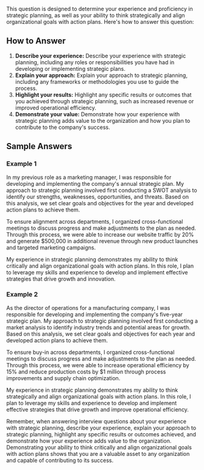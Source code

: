 
This question is designed to determine your experience and proficiency in strategic planning, as well as your ability to think strategically and align organizational goals with action plans. Here's how to answer this question:

How to Answer
-------------

1. **Describe your experience:** Describe your experience with strategic planning, including any roles or responsibilities you have had in developing or implementing strategic plans.
2. **Explain your approach:** Explain your approach to strategic planning, including any frameworks or methodologies you use to guide the process.
3. **Highlight your results:** Highlight any specific results or outcomes that you achieved through strategic planning, such as increased revenue or improved operational efficiency.
4. **Demonstrate your value:** Demonstrate how your experience with strategic planning adds value to the organization and how you plan to contribute to the company's success.

Sample Answers
--------------

### Example 1

In my previous role as a marketing manager, I was responsible for developing and implementing the company's annual strategic plan. My approach to strategic planning involved first conducting a SWOT analysis to identify our strengths, weaknesses, opportunities, and threats. Based on this analysis, we set clear goals and objectives for the year and developed action plans to achieve them.

To ensure alignment across departments, I organized cross-functional meetings to discuss progress and make adjustments to the plan as needed. Through this process, we were able to increase our website traffic by 20% and generate $500,000 in additional revenue through new product launches and targeted marketing campaigns.

My experience in strategic planning demonstrates my ability to think critically and align organizational goals with action plans. In this role, I plan to leverage my skills and experience to develop and implement effective strategies that drive growth and innovation.

### Example 2

As the director of operations for a manufacturing company, I was responsible for developing and implementing the company's five-year strategic plan. My approach to strategic planning involved first conducting a market analysis to identify industry trends and potential areas for growth. Based on this analysis, we set clear goals and objectives for each year and developed action plans to achieve them.

To ensure buy-in across departments, I organized cross-functional meetings to discuss progress and make adjustments to the plan as needed. Through this process, we were able to increase operational efficiency by 15% and reduce production costs by $1 million through process improvements and supply chain optimization.

My experience in strategic planning demonstrates my ability to think strategically and align organizational goals with action plans. In this role, I plan to leverage my skills and experience to develop and implement effective strategies that drive growth and improve operational efficiency.

Remember, when answering interview questions about your experience with strategic planning, describe your experience, explain your approach to strategic planning, highlight any specific results or outcomes achieved, and demonstrate how your experience adds value to the organization. Demonstrating your ability to think critically and align organizational goals with action plans shows that you are a valuable asset to any organization and capable of contributing to its success.
